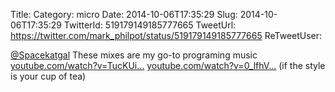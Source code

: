 Title: 
Category: micro
Date: 2014-10-06T17:35:29
Slug: 2014-10-06T17:35:29
TwitterId: 519179149185777665
TweetUrl: https://twitter.com/mark_philpot/status/519179149185777665
ReTweetUser: 

[@Spacekatgal](https://twitter.com/Spacekatgal) These mixes are my go-to programing music [youtube.com/watch?v=TucKUi…](https://www.youtube.com/watch?v=TucKUi0jmHk) [youtube.com/watch?v=0_lfhV…](https://www.youtube.com/watch?v=0_lfhVXT5oU) (if the style is your cup of tea)